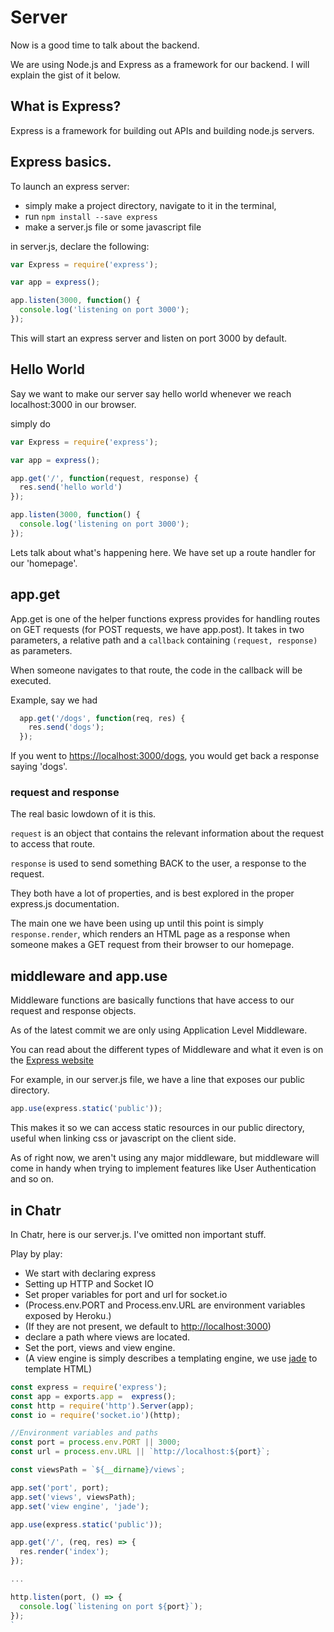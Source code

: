 # Server
Now is a good time to talk about the backend.

We are using Node.js and Express as a framework for our backend. I will explain the gist of it below.

## What is Express?
Express is a framework for building out APIs and building node.js servers.

## Express basics.
To launch an express server:
- simply make a project directory, navigate to it in the terminal,
- run `npm install --save express`
- make a server.js file or some javascript file

in server.js, declare the following:

```js
var Express = require('express');

var app = express();

app.listen(3000, function() {
  console.log('listening on port 3000');
});
```

This will start an express server and listen on port 3000 by default.

## Hello World
Say we want to make our server say hello world whenever we reach localhost:3000 in our browser.

simply do

```js
var Express = require('express');

var app = express();

app.get('/', function(request, response) {
  res.send('hello world')
});

app.listen(3000, function() {
  console.log('listening on port 3000');
});
```

Lets talk about what's happening here. We have set up a route handler for our 'homepage'.

## app.get
App.get is one of the helper functions express provides for handling routes on GET requests (for POST requests, we have app.post). It takes in two parameters, a relative path and a `callback` containing `(request, response)` as parameters.

When someone navigates to that route, the code in the callback will be executed.

Example, say we had

```js
  app.get('/dogs', function(req, res) {
    res.send('dogs');
  });
```

If you went to [https://localhost:3000/dogs](https://localhost:3000/dogs), you would get back a response saying 'dogs'.

### request and response
The real basic lowdown of it is this.

`request` is an object that contains the relevant information about the request to access that route.

`response` is used to send something BACK to the user, a response to the request.

They both have a lot of properties, and is best explored in the proper express.js documentation.

The main one we have been using up until this point is simply `response.render`, which renders an HTML page as a response when someone makes a GET request from their browser to our homepage.

## middleware and app.use
Middleware functions are basically functions that have access to our request and response objects.

As of the latest commit we are only using Application Level Middleware.

You can read about the different types of Middleware and what it even is on the [Express website](http://expressjs.com/en/guide/using-middleware.html)

For example, in our server.js file, we have a line that exposes our public directory.

```js
app.use(express.static('public'));
```

This makes it so we can access static resources in our public directory, useful when linking css or javascript on the client side.

As of right now, we aren't using any major middleware, but middleware will come in handy when trying to implement features like User Authentication and so on.

## in Chatr
In Chatr, here is our server.js. I've omitted non important stuff.

Play by play:
- We start with declaring express
- Setting up HTTP and Socket IO
- Set proper variables for port and url for socket.io
- (Process.env.PORT and Process.env.URL are environment variables exposed by Heroku.)
- (If they are not present, we default to [http://localhost:3000](http://localhost:3000))
- declare a path where views are located.
- Set the port, views and view engine.
- (A view engine is simply describes a templating engine, we use [jade](http://jade-lang.com/tutorial/) to template HTML)

```js
const express = require('express');
const app = exports.app =  express();
const http = require('http').Server(app);
const io = require('socket.io')(http);

//Environment variables and paths
const port = process.env.PORT || 3000;
const url = process.env.URL || `http://localhost:${port}`;

const viewsPath = `${__dirname}/views`;

app.set('port', port);
app.set('views', viewsPath);
app.set('view engine', 'jade');

app.use(express.static('public'));

app.get('/', (req, res) => {
  res.render('index');
});

...

http.listen(port, () => {
  console.log(`listening on port ${port}`);
});
`
```
